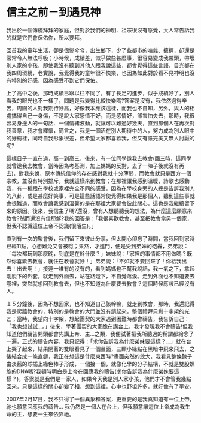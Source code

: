 # 信主之前－到遇見神

我出於一個傳統拜拜的家庭，但對於我們的神明、祖宗很沒有感覺，大人常告訴我的就是它們會保佑你，所以要拜。

回首我的童年生活，卻是很慘兮兮，出生鄉下，少了些都市的喧雜、擁擠，卻還是常常令人無法呼吸；小時候，成績差，似乎做些甚麼事，很容易變成我帶頭，帶壞別人家的小孩，即使我沒有聽到其他人跟我說這些，都會覺得這些言語，目光都在我四周環繞，老實說，我覺得我的童年很不快樂，也因為如此對於看不見神明也沒有特別的好感，因為感受不到它們保佑。

上了高中之後，那時成績已跟以往不同了，有了長足的進步，似乎成績好了，別人看我的眼光也不一樣了，問題是我變得比較快樂嗎?答案是沒有，我依然過得辛苦，周圍的人對我期待好高，好像我本應該這樣，而我也不自知，另外，與人的相處搞得自己一身傷，不是說大家感情不好，而是感情好，卻害怕失去，那時，我很容易身邊人的一句話、一個情緒波動，就讓可以難過好幾天，直到那個人在再次對我善意，我才會釋懷，簡言之，我是一個活在別人期待中的人，努力成為別人眼中的好榜樣，同時自我形象很差，但希望大家都喜歡我，但又有誰完美又無人討厭的呢?

這樣日子一直在過，高一到高三，後來，有一位同學邀我去教會(國三時，這同學就曾邀我去教會，當時因為考基測，加上媽媽的反對，去了一陣子後就沒有再去)，對我來說，原本傳統信仰的存在感對我就十分薄弱，而教會就只是西方一個宗教，並沒有特別排斥，我就這樣來到教會；在那裡讓我感到溫暖，詩歌也感動我，有一種跟在學校或家裡完全不同的感受，因為在學校身旁的人總是告訴我別人的八卦，或是甚麼好笑事，可是這些話語常使覺得如果我是那個人，聽到這些事就會很難過，而教會讓我感到溫馨的是在那裡大家都會彼此關心，這也是我繼續留下來的原因。後來，我信主了嗎?還沒，曾有人想聽聽我的想法，為什麼這麼願意來教會?然而還沒有信耶穌?我的回答是：「我很喜歡教會，甚至把教會當另一個家，但我不認識這位上帝不認識(很陌生)。」

直到有一次的聚會後，我們留下來彼此分享，但太開心卻忘了時間，當我回到家時已經11點，心想難免又會被唸；果然，才進門，便是受到弟妹的砲轟，弟弟說：「每次都玩到那麼晚，到底是在幹什麼？」妹妹說：「家裡的事情都不用做嗎？既然你喜歡去教會，就住在教會就好！」弟弟說：「不如就不要回來了！你給我出去！出去啊！」接連一堆有的沒有的，看到媽媽也不幫我說話，我一氣之下，拿起剛脫下的外套，就走到外面去，站在路燈下，不自覺落淚。走到外面也不知道要去哪裡，突然就想回到教會去，但也不知道為什麼要去教會？這個時候應該已經沒有人。

１５分鐘後，因為不想回家，也不知道自己該幹嘛，就走到教會，那時，我還記得我是爬牆教會的，特別的是教會的大門並沒有鎖起來，整個禮拜只剩十字架的光芒；當時，我望向十字架，想起團契的大家遇到困難時都會禱告，我告訴自己：「我也想試試...。」後來，學著團契的大家跪在講台上，我才發現我不會禱告!但我知道他們禱告開頭都會先講上帝、主...之類，我便試著把我所聽過的稱謂都給念了一遍，正式的禱告內容，我只記得：「求你告訴我為什麼弟妹要這樣？...」就在台上哭了起來，結果閉著的雙眼看見了一個畫面，三顆小綠點在黑暗中飛來飛去，之後結合成一條直鏈，我正在想這是什麼東西時?畫面突然的放大，我看見整條鍊子由淡藍的球插上綠色棒子形成，一個接一個，就像化學的分子結構，不就是雙股螺旋的DNA嗎?我頓時明白是上帝在回應我的禱告(求你告訴我為什麼弟妹要這樣？)，答案就是我們是一家人，如果今天我是別人家小孩，他們才不會管我幾點回來，只是這樣的關心卻變了相，想到這裡，心中也舒坦許多，就好像有了平安。

2007年2月17日，我不只得了一個異象和答案，更重要的是我真知道有一位上帝，祂也願意回應我的禱告...
我仍然是一個人在台上，但我願意讓這位上帝成為我生命的主，想要一生來依靠祂。





